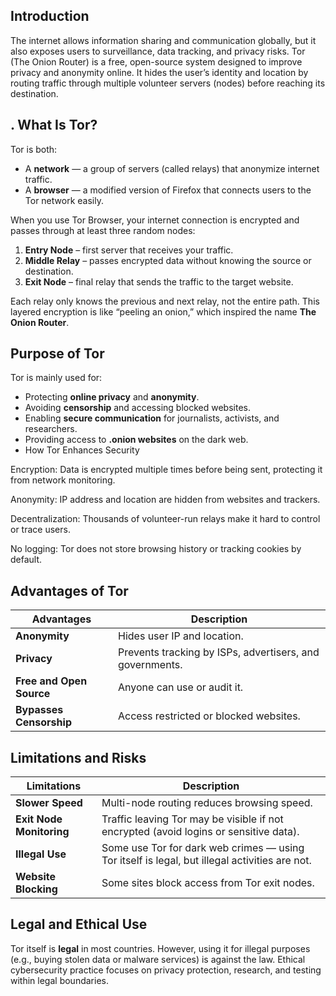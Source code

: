 ## Introduction

The internet allows information sharing and communication globally, but it also exposes users to surveillance, data tracking, and privacy risks. Tor (The Onion Router) is a free, open-source system designed to improve privacy and anonymity online. It hides the user’s identity and location by routing traffic through multiple volunteer servers (nodes) before reaching its destination.
## **. What Is Tor?**

Tor is both:

- A **network** — a group of servers (called relays) that anonymize internet traffic.
- A **browser** — a modified version of Firefox that connects users to the Tor network easily.

When you use Tor Browser, your internet connection is encrypted and passes through at least three random nodes:

1. **Entry Node** – first server that receives your traffic.
2. **Middle Relay** – passes encrypted data without knowing the source or destination.
3. **Exit Node** – final relay that sends the traffic to the target website.

Each relay only knows the previous and next relay, not the entire path. This layered encryption is like “peeling an onion,” which inspired the name **The Onion Router**.
## **Purpose of Tor**

Tor is mainly used for:

- Protecting **online privacy** and **anonymity**.
- Avoiding **censorship** and accessing blocked websites.
- Enabling **secure communication** for journalists, activists, and researchers.
- Providing access to **.onion websites** on the dark web.
- How Tor Enhances Security

Encryption: Data is encrypted multiple times before being sent, protecting it from network monitoring.

Anonymity: IP address and location are hidden from websites and trackers.

Decentralization: Thousands of volunteer-run relays make it hard to control or trace users.

No logging: Tor does not store browsing history or tracking cookies by default.
## **Advantages of Tor**

| **Advantages** | **Description** |
| --- | --- |
| **Anonymity** | Hides user IP and location. |
| **Privacy** | Prevents tracking by ISPs, advertisers, and governments. |
| **Free and Open Source** | Anyone can use or audit it. |
| **Bypasses Censorship** | Access restricted or blocked websites. |
## **Limitations and Risks**

| **Limitations** | **Description** |
| --- | --- |
| **Slower Speed** | Multi-node routing reduces browsing speed. |
| **Exit Node Monitoring** | Traffic leaving Tor may be visible if not encrypted (avoid logins or sensitive data). |
| **Illegal Use** | Some use Tor for dark web crimes — using Tor itself is legal, but illegal activities are not. |
| **Website Blocking** | Some sites block access from Tor exit nodes. |
## **Legal and Ethical Use**

Tor itself is **legal** in most countries. However, using it for illegal purposes (e.g., buying stolen data or malware services) is against the law. Ethical cybersecurity practice focuses on privacy protection, research, and testing within legal boundaries.
